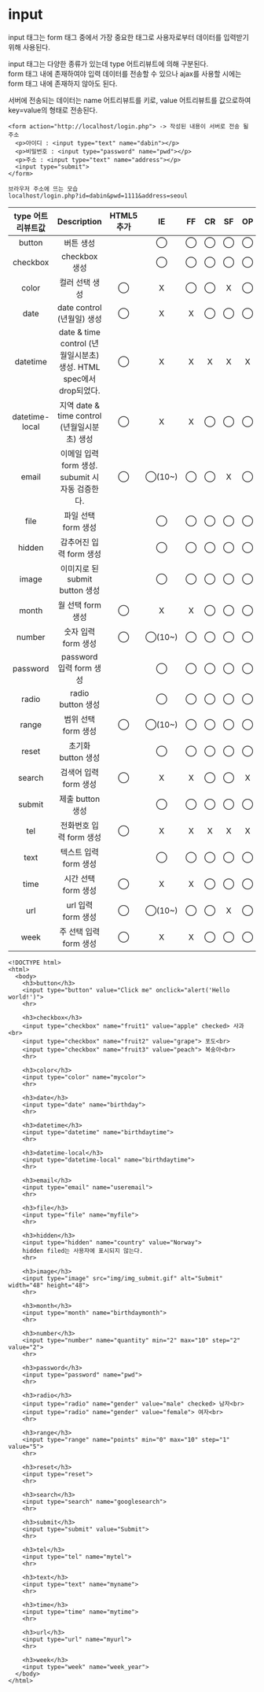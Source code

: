 # input

input 태그는 form 태그 중에서 가장 중요한 태그로 사용자로부터 데이터를 입력받기 위해 사용된다.

input 태그는 다양한 종류가 있는데 type 어트리뷰트에 의해 구분된다.<br> form 태그 내에 존재하여야 입력 데이터를 전송할 수 있으나 ajax를 사용할 시에는 form 태그 내에 존재하지 않아도 된다.

서버에 전송되는 데이터는 name 어트리뷰트를 키로, value 어트리뷰트를 값으로하여 key=value의 형태로 전송된다.



```
<form action="http://localhost/login.php"> -> 작성된 내용이 서버로 전송 될 주소
  <p>아이디 : <input type="text" name="dabin"></p>
  <p>비밀번호 : <input type="password" name="pwd"></p>
  <p>주소 : <input type="text" name="address"></p>
  <input type="submit">
</form> 

브라우저 주소에 뜨는 모습 
localhost/login.php?id=dabin&pwd=1111&address=seoul
```

| type 어트리뷰트값 |                             Description                            | HTML5 추가 |   IE   | FF | CR | SF | OP |
|:-----------------:|:------------------------------------------------------------------:|:----------:|:------:|:--:|:--:|:--:|:--:|
|       button      |                              버튼 생성                             |            |    ◯   |  ◯ |  ◯ |  ◯ |  ◯ |
|      checkbox     |                            checkbox 생성                           |            |    ◯   |  ◯ |  ◯ |  ◯ |  ◯ |
|       color       |                           컬러 선택 생성                           |      ◯     |    X   |  ◯ |  ◯ |  X |  ◯ |
|        date       |                     date control (년월일) 생성                     |      ◯     |    X   |  X |  ◯ |  ◯ |  ◯ |
|      datetime     | date & time control (년월일시분초) 생성. HTML spec에서 drop되었다. |      ◯     |    X   |  X |  X |  X |  X |
|   datetime-local  |            지역 date & time control (년월일시분초) 생성            |      ◯     |    X   |  X |  ◯ |  ◯ |  ◯ |
|       email       |          이메일 입력 form 생성. subumit 시 자동 검증한다.          |      ◯     | ◯(10~) |  ◯ |  ◯ |  X |  ◯ |
|        file       |                         파일 선택 form 생성                        |            |    ◯   |  ◯ |  ◯ |  ◯ |  ◯ |
|       hidden      |                       감추어진 입력 form 생성                      |            |    ◯   |  ◯ |  ◯ |  ◯ |  ◯ |
|       image       |                   이미지로 된 submit button 생성                   |            |    ◯   |  ◯ |  ◯ |  ◯ |  ◯ |
|       month       |                          월 선택 form 생성                         |      ◯     |    X   |  X |  ◯ |  ◯ |  ◯ |
|       number      |                         숫자 입력 form 생성                        |      ◯     | ◯(10~) |  ◯ |  ◯ |  ◯ |  ◯ |
|      password     |                       password 입력 form 생성                      |            |    ◯   |  ◯ |  ◯ |  ◯ |  ◯ |
|       radio       |                          radio button 생성                         |            |    ◯   |  ◯ |  ◯ |  ◯ |  ◯ |
|       range       |                         범위 선택 form 생성                        |      ◯     | ◯(10~) |  ◯ |  ◯ |  ◯ |  ◯ |
|       reset       |                         초기화 button 생성                         |            |    ◯   |  ◯ |  ◯ |  ◯ |  ◯ |
|       search      |                        검색어 입력 form 생성                       |      ◯     |    X   |  X |  ◯ |  ◯ |  X |
|       submit      |                          제출 button 생성                          |            |    ◯   |  ◯ |  ◯ |  ◯ |  ◯ |
|        tel        |                       전화번호 입력 form 생성                      |      ◯     |    X   |  X |  X |  X |  X |
|        text       |                        텍스트 입력 form 생성                       |            |    ◯   |  ◯ |  ◯ |  ◯ |  ◯ |
|        time       |                         시간 선택 form 생성                        | ◯          | X      | X  | ◯  | ◯  | ◯  |
|        url        |                         url 입력 form 생성                         | ◯          | ◯(10~) | ◯  | ◯  | X  | ◯  |
|        week       |                       주 선택 입력 form 생성                       | ◯          | X      | X  | ◯  | ◯  | ◯  |


```
<!DOCTYPE html>
<html>
  <body>
    <h3>button</h3>
    <input type="button" value="Click me" onclick="alert('Hello world!')">
    <hr>

    <h3>checkbox</h3>
    <input type="checkbox" name="fruit1" value="apple" checked> 사과<br>
    <input type="checkbox" name="fruit2" value="grape"> 포도<br>
    <input type="checkbox" name="fruit3" value="peach"> 복숭아<br>
    <hr>

    <h3>color</h3>
    <input type="color" name="mycolor">
    <hr>

    <h3>date</h3>
    <input type="date" name="birthday">
    <hr>

    <h3>datetime</h3>
    <input type="datetime" name="birthdaytime">
    <hr>

    <h3>datetime-local</h3>
    <input type="datetime-local" name="birthdaytime">
    <hr>

    <h3>email</h3>
    <input type="email" name="useremail">
    <hr>

    <h3>file</h3>
    <input type="file" name="myfile">
    <hr>

    <h3>hidden</h3>
    <input type="hidden" name="country" value="Norway">
    hidden filed는 사용자에 표시되지 않는다.
    <hr>

    <h3>image</h3>
    <input type="image" src="img/img_submit.gif" alt="Submit" width="48" height="48">
    <hr>

    <h3>month</h3>
    <input type="month" name="birthdaymonth">
    <hr>

    <h3>number</h3>
    <input type="number" name="quantity" min="2" max="10" step="2" value="2">
    <hr>

    <h3>password</h3>
    <input type="password" name="pwd">
    <hr>

    <h3>radio</h3>
    <input type="radio" name="gender" value="male" checked> 남자<br>
    <input type="radio" name="gender" value="female"> 여자<br>
    <hr>

    <h3>range</h3>
    <input type="range" name="points" min="0" max="10" step="1" value="5">
    <hr>

    <h3>reset</h3>
    <input type="reset">
    <hr>

    <h3>search</h3>
    <input type="search" name="googlesearch">
    <hr>

    <h3>submit</h3>
    <input type="submit" value="Submit">
    <hr>

    <h3>tel</h3>
    <input type="tel" name="mytel">
    <hr>

    <h3>text</h3>
    <input type="text" name="myname">
    <hr>

    <h3>time</h3>
    <input type="time" name="mytime">
    <hr>

    <h3>url</h3>
    <input type="url" name="myurl">
    <hr>

    <h3>week</h3>
    <input type="week" name="week_year">
  </body>
</html>
```